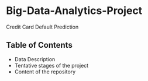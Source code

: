 # Big-Data-Analytics-Project
Credit Card Default Prediction

## Table of Contents
- Data Description
- Tentative stages of the project
- Content of the repository
